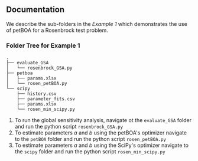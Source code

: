 Documentation
-------------

We describe the sub-folders in the *Example 1* which demonstrates the use of petBOA for a Rosenbrock test problem. 

### Folder Tree for Example 1

```
.
├── evaluate_GSA
│   └── rosenbrock_GSA.py
├── petboa
│   ├── params.xlsx
│   └── rosen_petBOA.py
└── scipy
    ├── history.csv
    ├── parameter_fits.csv
    ├── params.xlsx
    └── rosen_min_scipy.py
```

1. To run the global sensitivity analysis, navigate ot the `evaluate_GSA` folder and run the python script `rosenbrock_GSA.py`
2. To estimate parameters *a* and *b* using the petBOA's optimizer navigate to the `petBOA` folder and run the python script `rosen_petBOA.py`
3. To estimate parameters *a* and *b* using the SciPy's optimizer navigate to the `scipy` folder and run the python script `rosen_min_scipy.py`

